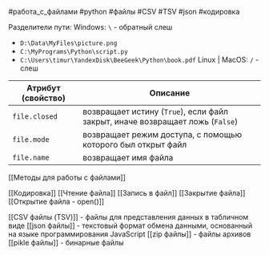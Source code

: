 #работа_с_файлами #python #файлы #CSV #TSV #json #кодировка 

Разделители пути: 
Windows:  `\` - обратный слеш 
- `D:\Data\MyFiles\picture.png`
- `С:\MyPrograms\Python\script.py`
- `C:\Users\timur\YandexDisk\BeeGeek\Python\book.pdf`
Linux | MacOS:  `/` - слеш

| Атрибут (свойство) | Описание                                                                      |
| ------------------ | ----------------------------------------------------------------------------- |
| `file.closed`      | возвращает истину (`True`), если файл закрыт, иначе возвращает ложь (`False`) |
| `file.mode`        | возвращает режим доступа, с помощью которого был открыт файл                  |
| `file.name`        | возвращает имя файла                                                          |
[[Методы для работы с файлами]]

[[Кодировка]]
[[Чтение файла]]
[[Запись в файл]]
[[Закрытие файла]]
[[Открытие файла - open()]]

[[CSV файлы (TSV)]] - файлы для представления данных в табличном виде
[[json файлы]] - текстовый формат обмена данными, основанный на языке программирования JavaScript
[[zip файлы]] - файлы архивов
[[pikle файлы]] - бинарные файлы